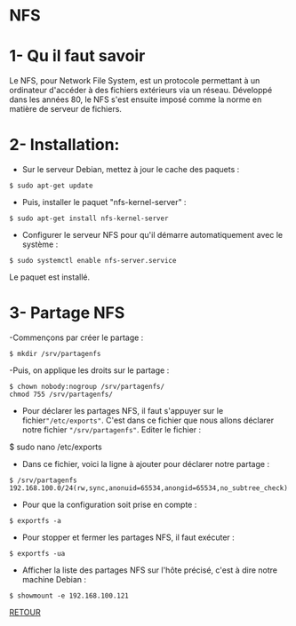 # NFS
# 1- Qu il faut savoir
Le NFS, pour Network File System, est un protocole permettant à un ordinateur d'accéder à des fichiers extérieurs via un réseau. Développé dans les années 80, le NFS s'est ensuite imposé comme la norme en matière de serveur de fichiers.

# 2- Installation:
- Sur le serveur Debian, mettez à jour le cache des paquets :
```
$ sudo apt-get update
```
- Puis, installer le paquet "nfs-kernel-server" :
```
$ sudo apt-get install nfs-kernel-server
```
- Configurer le serveur NFS pour qu'il démarre automatiquement avec le système :
```
$ sudo systemctl enable nfs-server.service
```
Le paquet est installé.

# 3-  Partage NFS
-Commençons par créer le partage :
```
$ mkdir /srv/partagenfs
```
-Puis, on applique les droits sur le partage :
```
$ chown nobody:nogroup /srv/partagenfs/
chmod 755 /srv/partagenfs/
```
- Pour déclarer les partages NFS, il faut s'appuyer sur le fichier``` "/etc/exports" ```. 
C'est dans ce fichier que nous allons déclarer notre fichier ``` "/srv/partagenfs" ```. Editer le fichier :

$ sudo nano /etc/exports
- Dans ce fichier, voici la ligne à ajouter pour déclarer notre partage :
```
$ /srv/partagenfs 192.168.100.0/24(rw,sync,anonuid=65534,anongid=65534,no_subtree_check)
```
- Pour que la configuration soit prise en compte :
```
$ exportfs -a
```
- Pour stopper et fermer les partages NFS, il faut exécuter :
```
$ exportfs -ua
```
- Afficher la liste des partages NFS sur l'hôte précisé, c'est à dire notre machine Debian :
```
$ showmount -e 192.168.100.121
```


<a href='https://github.com/AinaR07/SYS1-Aina'>RETOUR</a>

